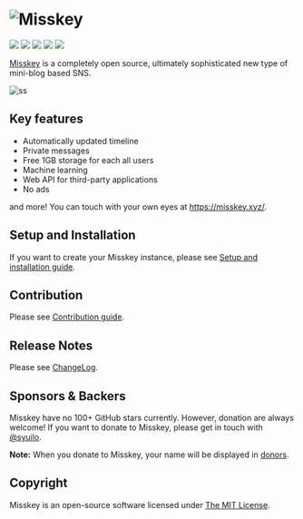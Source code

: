 ![Misskey](./assets/title.png)
================================================================

[![][travis-badge]][travis-link]
[![][dependencies-badge]][dependencies-link]
[![][himawari-badge]][himasaku]
[![][sakurako-badge]][himasaku]
[![][mit-badge]][mit]

[Misskey](https://misskey.xyz) is a completely open source,
ultimately sophisticated new type of mini-blog based SNS.

![ss](./assets/ss.jpg)

Key features
----------------------------------------------------------------
* Automatically updated timeline
* Private messages
* Free 1GB storage for each all users
* Machine learning
* Web API for third-party applications
* No ads

and more! You can touch with your own eyes at https://misskey.xyz/.

Setup and Installation
----------------------------------------------------------------
If you want to create your Misskey instance,
please see [Setup and installation guide](./docs/setup.en.md).

Contribution
----------------------------------------------------------------
Please see [Contribution guide](./CONTRIBUTING.md).

Release Notes
----------------------------------------------------------------
Please see [ChangeLog](./CHANGELOG.md).

Sponsors & Backers
----------------------------------------------------------------
Misskey have no 100+ GitHub stars currently. However, donation are always welcome!
If you want to donate to Misskey, please get in touch with [@syuilo][syuilo-link].

**Note:** When you donate to Misskey, your name will be displayed in [donors](./DONORS.md).

Copyright
----------------------------------------------------------------
Misskey is an open-source software licensed under [The MIT License](LICENSE).

[mit]:                http://opensource.org/licenses/MIT
[mit-badge]:          https://img.shields.io/badge/license-MIT-444444.svg?style=flat-square
[travis-link]:        https://travis-ci.org/syuilo/misskey
[travis-badge]:       http://img.shields.io/travis/syuilo/misskey/master.svg?style=flat-square
[dependencies-link]:  https://gemnasium.com/syuilo/misskey
[dependencies-badge]: https://img.shields.io/gemnasium/syuilo/misskey.svg?style=flat-square
[himasaku]:           https://himasaku.net
[himawari-badge]:     https://img.shields.io/badge/%E5%8F%A4%E8%B0%B7-%E5%90%91%E6%97%A5%E8%91%B5-1684c5.svg?style=flat-square
[sakurako-badge]:     https://img.shields.io/badge/%E5%A4%A7%E5%AE%A4-%E6%AB%BB%E5%AD%90-efb02a.svg?style=flat-square

<!-- Collaborators Info -->
[syuilo-link]:      https://syuilo.com
[syuilo-icon]:      https://avatars2.githubusercontent.com/u/4439005?v=3&s=70
